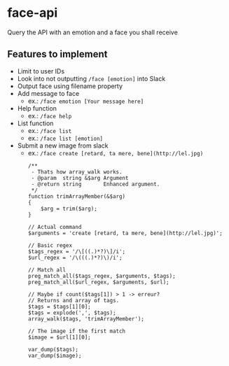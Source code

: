 face-api
====================

Query the API with an emotion and a face you shall receive

## Features to implement

- Limit to user IDs
- Look into not outputting `/face [emotion]` into Slack
- Output face using filename property
- Add message to face
    + ex.: `/face emotion [Your message here]`
- Help function
    + ex.: `/face help`
- List function
    + ex.: `/face list`
    + ex.: `/face list [emotion]`
- Submit a new image from slack
    + ex.: `/face create [retard, ta mere, bene](http://lel.jpg)`
        ```
        /**
         - Thats how array_walk works.
         - @param  string &$arg Argument
         - @return string       Enhanced argument.
         */
        function trimArrayMember(&$arg)
        {
            $arg = trim($arg);
        }

        // Actual command
        $arguments = 'create [retard, ta mere, bene](http://lel.jpg)';

        // Basic regex
        $tags_regex = '/\[((.)*?)\]/i';
        $url_regex = '/\(((.)*?)\)/i';

        // Match all
        preg_match_all($tags_regex, $arguments, $tags);
        preg_match_all($url_regex, $arguments, $url);

        // Maybe if count($tags[1]) > 1 -> erreur?
        // Returns and array of tags.
        $tags = $tags[1][0];
        $tags = explode(',', $tags);
        array_walk($tags, 'trimArrayMember');

        // The image if the first match
        $image = $url[1][0];

        var_dump($tags);
        var_dump($image);
        ```
